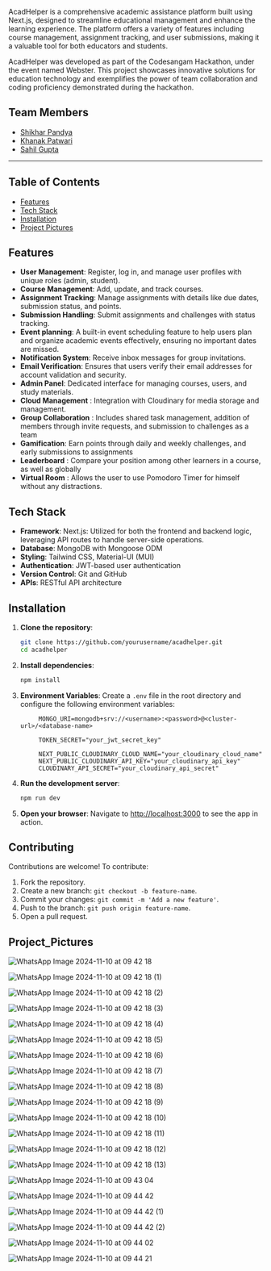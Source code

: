 AcadHelper is a comprehensive academic assistance platform built using Next.js, designed to streamline educational management and enhance the learning experience. The platform offers a variety of features including course management, assignment tracking, and user submissions, making it a valuable tool for both educators and students.

AcadHelper was developed as part of the Codesangam Hackathon, under the event named Webster. This project showcases innovative solutions for education technology and exemplifies the power of team collaboration and coding proficiency demonstrated during the hackathon.

## Team Members
- [Shikhar Pandya](https://github.com/shikharpandya0487)
- [Khanak Patwari](https://github.com/Khanak21)
- [Sahil Gupta](https://github.com/Sahilgupta3224)

---
## Table of Contents

- [Features](#features)
- [Tech Stack](#tech-stack)
- [Installation](#installation)
- [Project Pictures](#Project_Pictures)


## Features

- **User Management**: Register, log in, and manage user profiles with unique roles (admin, student).
- **Course Management**: Add, update, and track courses.
- **Assignment Tracking**: Manage assignments with details like due dates, submission status, and points.
- **Submission Handling**: Submit assignments and challenges with status tracking.
- **Event planning**: A built-in event scheduling feature to help users plan and organize academic events effectively, ensuring no important dates are missed.
- **Notification System**: Receive inbox messages for group invitations.
- **Email Verification**: Ensures that users verify their email addresses for account validation and security.
- **Admin Panel**: Dedicated interface for managing courses, users, and study materials.
- **Cloud Management** : Integration with Cloudinary for media storage and management.
- **Group Collaboration** : Includes shared task management, addition of members through invite requests, and submission to challenges as a team 
- **Gamification**: Earn points through daily and weekly challenges, and early submissions to assignments
- **Leaderboard** : Compare your position among other learners in a course, as well as globally
- **Virtual Room** : Allows the user to use Pomodoro Timer for himself without any distractions.

## Tech Stack

- **Framework**: Next.js: Utilized for both the frontend and backend logic, leveraging API routes to handle server-side operations.
- **Database**: MongoDB with Mongoose ODM
- **Styling**: Tailwind CSS, Material-UI (MUI)
- **Authentication**: JWT-based user authentication
- **Version Control**: Git and GitHub
- **APIs**: RESTful API architecture

## Installation

1. **Clone the repository**:
   ```bash
   git clone https://github.com/yourusername/acadhelper.git
   cd acadhelper
   ```

2. **Install dependencies**:
   ```bash
   npm install
   ```

3. **Environment Variables**:
   Create a `.env` file in the root directory and configure the following environment variables:
   ```plaintext
        MONGO_URI=mongodb+srv://<username>:<password>@<cluster-url>/<database-name>

        TOKEN_SECRET="your_jwt_secret_key"

        NEXT_PUBLIC_CLOUDINARY_CLOUD_NAME="your_cloudinary_cloud_name"
        NEXT_PUBLIC_CLOUDINARY_API_KEY="your_cloudinary_api_key"
        CLOUDINARY_API_SECRET="your_cloudinary_api_secret"

   ```

4. **Run the development server**:
   ```bash
   npm run dev
   ```

5. **Open your browser**:
   Navigate to [http://localhost:3000](http://localhost:3000) to see the app in action.




## Contributing

Contributions are welcome! To contribute:
1. Fork the repository.
2. Create a new branch: `git checkout -b feature-name`.
3. Commit your changes: `git commit -m 'Add a new feature'`.
4. Push to the branch: `git push origin feature-name`.
5. Open a pull request.

## Project_Pictures
![WhatsApp Image 2024-11-10 at 09 42 18](https://github.com/user-attachments/assets/12eccf82-84a2-471a-baf7-dc5a9a112ebb)

![WhatsApp Image 2024-11-10 at 09 42 18 (1)](https://github.com/user-attachments/assets/6bf8b897-b12a-4559-8097-bff93d5dca96)

![WhatsApp Image 2024-11-10 at 09 42 18 (2)](https://github.com/user-attachments/assets/4e47d1a9-ab22-4c61-856c-d24b7d86cb1c)

![WhatsApp Image 2024-11-10 at 09 42 18 (3)](https://github.com/user-attachments/assets/bb34fae8-4cb2-4561-a6b2-0d5d2be2ad0d)

![WhatsApp Image 2024-11-10 at 09 42 18 (4)](https://github.com/user-attachments/assets/141fc0d6-92d7-485c-a430-23e91ffbc1e9)

![WhatsApp Image 2024-11-10 at 09 42 18 (5)](https://github.com/user-attachments/assets/ca7e7830-b89b-4bdf-99f0-fb5a56e7c87f)

![WhatsApp Image 2024-11-10 at 09 42 18 (6)](https://github.com/user-attachments/assets/6bf03a34-b445-4177-b230-959f183941cd)

![WhatsApp Image 2024-11-10 at 09 42 18 (7)](https://github.com/user-attachments/assets/55077258-1acc-4344-bbc5-0e83c7cfddfe)

![WhatsApp Image 2024-11-10 at 09 42 18 (8)](https://github.com/user-attachments/assets/bf70d14d-ec83-4153-9ccb-30bd470178de)

![WhatsApp Image 2024-11-10 at 09 42 18 (9)](https://github.com/user-attachments/assets/48c82f02-4c0c-4b08-8820-756425a81440)

![WhatsApp Image 2024-11-10 at 09 42 18 (10)](https://github.com/user-attachments/assets/e97bd313-e9bf-4d20-85e9-5bb805d3d429)

![WhatsApp Image 2024-11-10 at 09 42 18 (11)](https://github.com/user-attachments/assets/8093003e-bab6-4574-a67b-83641e235094)

![WhatsApp Image 2024-11-10 at 09 42 18 (12)](https://github.com/user-attachments/assets/0ae6004b-d884-4734-b873-dfc78e58af87)

![WhatsApp Image 2024-11-10 at 09 42 18 (13)](https://github.com/user-attachments/assets/d25cd745-b201-4103-87eb-be07510b54cc)

![WhatsApp Image 2024-11-10 at 09 43 04](https://github.com/user-attachments/assets/e42d3d29-4607-48ee-9136-da70ff4f1589)

![WhatsApp Image 2024-11-10 at 09 44 42](https://github.com/user-attachments/assets/8a4e9d39-df1e-43d5-a71d-2f1f4eb54bea)

![WhatsApp Image 2024-11-10 at 09 44 42 (1)](https://github.com/user-attachments/assets/6fa9381b-29ee-447c-abae-200879230b0e)

![WhatsApp Image 2024-11-10 at 09 44 42 (2)](https://github.com/user-attachments/assets/0e13ed54-3ad9-4edd-80fa-e0cf05b180c4)

![WhatsApp Image 2024-11-10 at 09 44 02](https://github.com/user-attachments/assets/058c6aea-d202-4f89-ae0c-7452effaa2fd)

![WhatsApp Image 2024-11-10 at 09 44 21](https://github.com/user-attachments/assets/efb40f37-258f-4ca8-8efe-2e42be0889c2)
